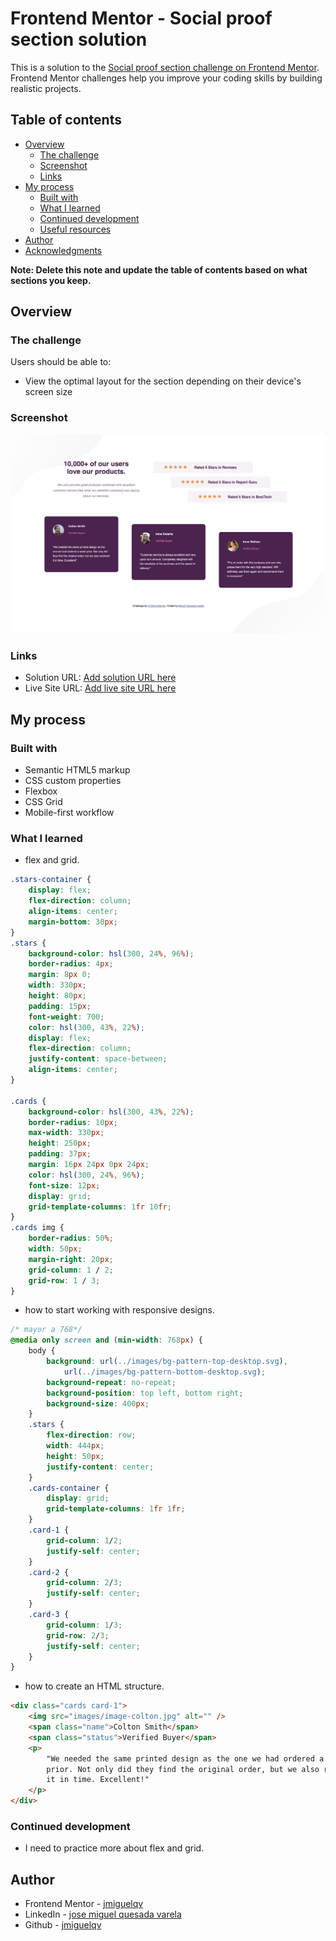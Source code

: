 # Frontend Mentor - Social proof section solution

This is a solution to the [Social proof section challenge on Frontend Mentor](https://www.frontendmentor.io/challenges/social-proof-section-6e0qTv_bA). Frontend Mentor challenges help you improve your coding skills by building realistic projects.

## Table of contents

-   [Overview](#overview)
    -   [The challenge](#the-challenge)
    -   [Screenshot](#screenshot)
    -   [Links](#links)
-   [My process](#my-process)
    -   [Built with](#built-with)
    -   [What I learned](#what-i-learned)
    -   [Continued development](#continued-development)
    -   [Useful resources](#useful-resources)
-   [Author](#author)
-   [Acknowledgments](#acknowledgments)

**Note: Delete this note and update the table of contents based on what sections you keep.**

## Overview

### The challenge

Users should be able to:

-   View the optimal layout for the section depending on their device's screen size

### Screenshot

![](./screenshot.png)

### Links

-   Solution URL: [Add solution URL here](https://your-solution-url.com)
-   Live Site URL: [Add live site URL here](https://your-live-site-url.com)

## My process

### Built with

-   Semantic HTML5 markup
-   CSS custom properties
-   Flexbox
-   CSS Grid
-   Mobile-first workflow

### What I learned

-   flex and grid.

```css
.stars-container {
    display: flex;
    flex-direction: column;
    align-items: center;
    margin-bottom: 30px;
}
.stars {
    background-color: hsl(300, 24%, 96%);
    border-radius: 4px;
    margin: 8px 0;
    width: 330px;
    height: 80px;
    padding: 15px;
    font-weight: 700;
    color: hsl(300, 43%, 22%);
    display: flex;
    flex-direction: column;
    justify-content: space-between;
    align-items: center;
}

.cards {
    background-color: hsl(300, 43%, 22%);
    border-radius: 10px;
    max-width: 330px;
    height: 250px;
    padding: 37px;
    margin: 16px 24px 0px 24px;
    color: hsl(300, 24%, 96%);
    font-size: 12px;
    display: grid;
    grid-template-columns: 1fr 10fr;
}
.cards img {
    border-radius: 50%;
    width: 50px;
    margin-right: 20px;
    grid-column: 1 / 2;
    grid-row: 1 / 3;
}
```

-   how to start working with responsive designs.

```css
/* mayor a 768*/
@media only screen and (min-width: 768px) {
    body {
        background: url(../images/bg-pattern-top-desktop.svg),
            url(../images/bg-pattern-bottom-desktop.svg);
        background-repeat: no-repeat;
        background-position: top left, bottom right;
        background-size: 400px;
    }
    .stars {
        flex-direction: row;
        width: 444px;
        height: 50px;
        justify-content: center;
    }
    .cards-container {
        display: grid;
        grid-template-columns: 1fr 1fr;
    }
    .card-1 {
        grid-column: 1/2;
        justify-self: center;
    }
    .card-2 {
        grid-column: 2/3;
        justify-self: center;
    }
    .card-3 {
        grid-column: 1/3;
        grid-row: 2/3;
        justify-self: center;
    }
}
```

-   how to create an HTML structure.

```html
<div class="cards card-1">
    <img src="images/image-colton.jpg" alt="" />
    <span class="name">Colton Smith</span>
    <span class="status">Verified Buyer</span>
    <p>
        "We needed the same printed design as the one we had ordered a week
        prior. Not only did they find the original order, but we also received
        it in time. Excellent!"
    </p>
</div>
```

### Continued development

-   I need to practice more about flex and grid.

## Author

-   Frontend Mentor - [jmiguelqv](https://www.frontendmentor.io/profile/jmiguelqv)
-   LinkedIn - [jose miguel quesada varela](https://www.linkedin.com/in/jose-miguel-quesada-varela/)
-   Github - [jmiguelqv](https://github.com/jmiguelqv)
